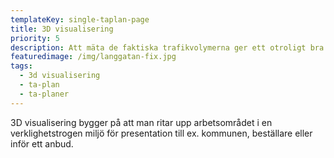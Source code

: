 ```yaml
---
templateKey: single-taplan-page
title: 3D visualisering
priority: 5
description: Att mäta de faktiska trafikvolymerna ger ett otroligt bra underlag för både planerare och beställare om vilka förutsättningar som råder på platsen. Underlaget kan komma väl till hands vid samordning, säkerhetsfrågor och även arbetsmiljörelaterade diskussioner.  Mätningar kan med fördel även ske under arbetets gång för att se hur regelefterlevnad efterföljs samt vilka åtgärder som kan behövas. Vi hjälper er med tillförlitliga trafikmätningar för alla trafikslag samt analyserar och sammanställer resultatet åt er.
featuredimage: /img/langgatan-fix.jpg
tags:
  - 3d visualisering
  - ta-plan
  - ta-planer
---
```

3D visualisering bygger på att man ritar upp arbetsområdet i en verklighetstrogen miljö för presentation till ex. kommunen, beställare eller inför ett anbud.